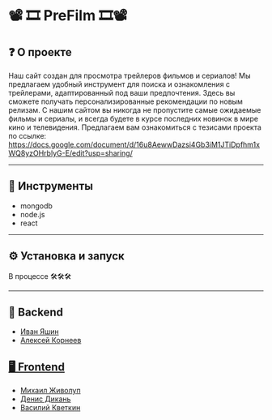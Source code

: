 # 📽️ 🎞️ PreFilm 🎞️📽️
## ❓ О проекте
Наш сайт создан для просмотра трейлеров фильмов и сериалов! Мы предлагаем удобный инструмент для поиска и ознакомления с трейлерами, адаптированный под ваши предпочтения. Здесь вы сможете получать персонализированные рекомендации по новым релизам. С нашим сайтом вы никогда не пропустите самые ожидаемые фильмы и сериалы, и всегда будете в курсе последних новинок в мире кино и телевидения.
Предлагаем вам ознакомиться с тезисами проекта по ссылке: https://docs.google.com/document/d/16u8AewwDazsi4Gb3iM1JTiDpfhm1xWQ8yzOHrblyG-E/edit?usp=sharing/ 
___
## 🔧 Инструменты
- mongodb
- node.js
- react
___
## ⚙ Установка и запуск
В процессе 🛠️🛠️🛠️
___
## 🧱 Backend
- <a href="https://github.com/Ioann44"> Иван Яшин 
- <a href=https://github.com/RawAnGooseLink>Алексей Корнеев
## 🖥️ Frontend
- <a href=https://github.com/mzhivolup>Михаил Живолуп
- <a href=https://github.com/cimusfew> Денис Дикань
- <a href=https://github.com/Weespond>Василий Кветкин

